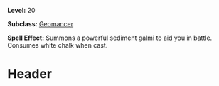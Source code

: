 <!-- TITLE: Spell: Sediment Galmi -->
<!-- SUBTITLE:  -->

**Level:** 20

**Subclass:** [Geomancer](geomancer)

**Spell Effect:** Summons a powerful sediment galmi to aid you in battle. Consumes white chalk when cast.

# Header
